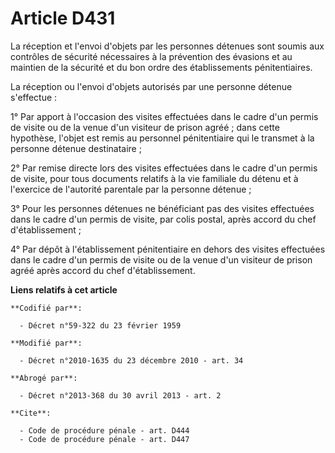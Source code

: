 # Article D431

La réception et l'envoi d'objets par les personnes détenues sont soumis aux contrôles de sécurité nécessaires à la prévention
des évasions et au maintien de la sécurité et du bon ordre des établissements pénitentiaires.

La réception ou l'envoi d'objets autorisés par une personne détenue s'effectue :

1° Par apport à l'occasion des visites effectuées dans le cadre d'un permis de visite ou de la venue d'un visiteur de prison
agréé ; dans cette hypothèse, l'objet est remis au personnel pénitentiaire qui le transmet à la personne détenue
destinataire ;

2° Par remise directe lors des visites effectuées dans le cadre d'un permis de visite, pour tous documents relatifs à la vie
familiale du détenu et à l'exercice de l'autorité parentale par la personne détenue ;

3° Pour les personnes détenues ne bénéficiant pas des visites effectuées dans le cadre d'un permis de visite, par colis
postal, après accord du chef d'établissement ;

4° Par dépôt à l'établissement pénitentiaire en dehors des visites effectuées dans le cadre d'un permis de visite ou de la
venue d'un visiteur de prison agréé après accord du chef d'établissement.

**Liens relatifs à cet article**

	**Codifié par**:

	  - Décret n°59-322 du 23 février 1959

	**Modifié par**:

	  - Décret n°2010-1635 du 23 décembre 2010 - art. 34

	**Abrogé par**:

	  - Décret n°2013-368 du 30 avril 2013 - art. 2

	**Cite**:

	  - Code de procédure pénale - art. D444
	  - Code de procédure pénale - art. D447
